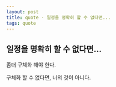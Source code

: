 ```yaml
---
layout: post
title: quote - 일정을 명확히 할 수 없다면...
tags: quote
---
```


## 일정을 명확히 할 수 없다면...

  좀더 구체화 해야 한다.
  
  구체화 할 수 없다면, 너의 것이 아니다.
